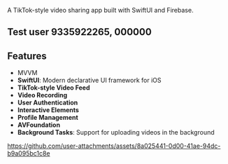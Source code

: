 A TikTok-style video sharing app built with SwiftUI and Firebase.

## Test user 9335922265, 000000



## Features
- MVVM
- **SwiftUI**: Modern declarative UI framework for iOS
- **TikTok-style Video Feed**
- **Video Recording**
- **User Authentication** 
- **Interactive Elements**
- **Profile Management**
- **AVFoundation**
- **Background Tasks**: Support for uploading videos in the background



https://github.com/user-attachments/assets/8a025441-0d00-41ae-94dc-b9a095bc1c8e

